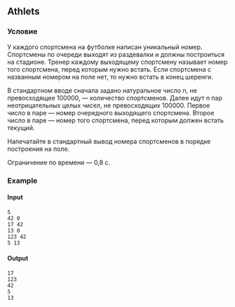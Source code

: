 ## Athlets

### Условие

У каждого спортсмена на футболке написан уникальный номер. Спортсмены по очереди выходят из раздевалки и должны
построиться на стадионе. Тренер каждому выходящему спортсмену называет номер того спортсмена, перед которым нужно встать.
Если спортсмена с названным номером на поле нет, то нужно встать в конец шеренги.

В стандартном вводе сначала задано натуральное число n, не превосходящее 100000, — количество спортсменов. Далее
идут n пар неотрицательных целых чисел, не превосходящих 100000. Первое число в паре — номер очередного выходящего
спортсмена. Второе число в паре — номер того спортсмена, перед которым должен встать текущий.

Напечатайте в стандартный вывод номера спортсменов в порядке построения на поле.

Ограничение по времени — 0,8 с.

### Example

#### Input
```commandline
5
42 0
17 42
13 0
123 42
5 13
```

#### Output
```commandline
17
123
42
5
13
```
